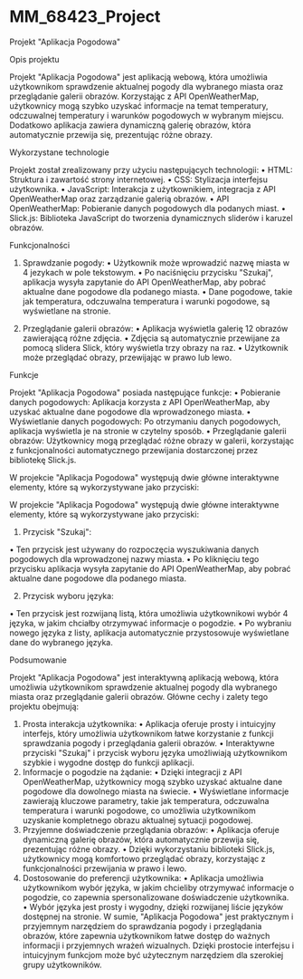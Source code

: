 # MM_68423_Project
Projekt "Aplikacja Pogodowa"

Opis projektu

Projekt "Aplikacja Pogodowa" jest aplikacją webową, która umożliwia użytkownikom sprawdzenie aktualnej pogody dla wybranego miasta oraz przeglądanie galerii obrazów. Korzystając z API OpenWeatherMap, użytkownicy mogą szybko uzyskać informacje na temat temperatury, odczuwalnej temperatury i warunków pogodowych w wybranym miejscu. Dodatkowo aplikacja zawiera dynamiczną galerię obrazów, która automatycznie przewija się, prezentując różne obrazy.


Wykorzystane technologie

Projekt został zrealizowany przy użyciu następujących technologii:
•	HTML: Struktura i zawartość strony internetowej.
•	CSS: Stylizacja interfejsu użytkownika.
•	JavaScript: Interakcja z użytkownikiem, integracja z API OpenWeatherMap oraz zarządzanie galerią obrazów.
•	API OpenWeatherMap: Pobieranie danych pogodowych dla podanych miast.
•	Slick.js: Biblioteka JavaScript do tworzenia dynamicznych sliderów i karuzel obrazów. 

Funkcjonalności

1.	Sprawdzanie pogody:
•	Użytkownik może wprowadzić nazwę miasta w 4 jezykach w pole tekstowym.
•	Po naciśnięciu przycisku "Szukaj", aplikacja wysyła zapytanie do API OpenWeatherMap, aby pobrać aktualne dane pogodowe dla podanego miasta.
•	Dane pogodowe, takie jak temperatura, odczuwalna temperatura i warunki pogodowe, są wyświetlane na stronie.

2.	Przeglądanie galerii obrazów:
•	Aplikacja wyświetla galerię 12 obrazów zawierającą różne zdjęcia.
•	Zdjęcia są automatycznie przewijane za pomocą slidera Slick, który wyświetla trzy obrazy na raz.
•	Użytkownik może przeglądać obrazy, przewijając w prawo lub lewo.
 
Funkcje

Projekt "Aplikacja Pogodowa" posiada następujące funkcje:
•	Pobieranie danych pogodowych: Aplikacja korzysta z API OpenWeatherMap, aby uzyskać aktualne dane pogodowe dla wprowadzonego miasta.
•	Wyświetlanie danych pogodowych: Po otrzymaniu danych pogodowych, aplikacja wyświetla je na stronie w czytelny sposób.
•	Przeglądanie galerii obrazów: Użytkownicy mogą przeglądać różne obrazy w galerii, korzystając z funkcjonalności automatycznego przewijania dostarczonej przez bibliotekę Slick.js.
 
W projekcie "Aplikacja Pogodowa" występują dwie główne interaktywne elementy, które są wykorzystywane jako przyciski:
 
W projekcie "Aplikacja Pogodowa" występują dwie główne interaktywne elementy, które są wykorzystywane jako przyciski:
1.	Przycisk "Szukaj":

•	Ten przycisk jest używany do rozpoczęcia wyszukiwania danych pogodowych dla wprowadzonej nazwy miasta.
•	Po kliknięciu tego przycisku aplikacja wysyła zapytanie do API OpenWeatherMap, aby pobrać aktualne dane pogodowe dla podanego miasta.


2.	Przycisk wyboru języka:

•	Ten przycisk jest rozwijaną listą, która umożliwia użytkownikowi wybór 4 języka, w jakim chciałby otrzymywać informacje o pogodzie.
•	Po wybraniu nowego języka z listy, aplikacja automatycznie przystosowuje wyświetlane dane do wybranego języka.


Podsumowanie

Projekt "Aplikacja Pogodowa" jest interaktywną aplikacją webową, która umożliwia użytkownikom sprawdzenie aktualnej pogody dla wybranego miasta oraz przeglądanie galerii obrazów. Główne cechy i zalety tego projektu obejmują:

1.	Prosta interakcja użytkownika:
•	Aplikacja oferuje prosty i intuicyjny interfejs, który umożliwia użytkownikom łatwe korzystanie z funkcji sprawdzania pogody i przeglądania galerii obrazów.
•	Interaktywne przyciski "Szukaj" i przycisk wyboru języka umożliwiają użytkownikom szybkie i wygodne dostęp do funkcji aplikacji.
2.	Informacje o pogodzie na żądanie:
•	Dzięki integracji z API OpenWeatherMap, użytkownicy mogą szybko uzyskać aktualne dane pogodowe dla dowolnego miasta na świecie.
•	Wyświetlane informacje zawierają kluczowe parametry, takie jak temperatura, odczuwalna temperatura i warunki pogodowe, co umożliwia użytkownikom uzyskanie kompletnego obrazu aktualnej sytuacji pogodowej.
3.	Przyjemne doświadczenie przeglądania obrazów:
•	Aplikacja oferuje dynamiczną galerię obrazów, która automatycznie przewija się, prezentując różne obrazy.
•	Dzięki wykorzystaniu biblioteki Slick.js, użytkownicy mogą komfortowo przeglądać obrazy, korzystając z funkcjonalności przewijania w prawo i lewo.
4.	Dostosowanie do preferencji użytkownika:
•	Aplikacja umożliwia użytkownikom wybór języka, w jakim chcieliby otrzymywać informacje o pogodzie, co zapewnia spersonalizowane doświadczenie użytkownika.
•	Wybór języka jest prosty i wygodny, dzięki rozwijanej liście języków dostępnej na stronie.
W sumie, "Aplikacja Pogodowa" jest praktycznym i przyjemnym narzędziem do sprawdzania pogody i przeglądania obrazów, które zapewnia użytkownikom łatwe dostęp do ważnych informacji i przyjemnych wrażeń wizualnych. Dzięki prostocie interfejsu i intuicyjnym funkcjom może być użytecznym narzędziem dla szerokiej grupy użytkowników.


